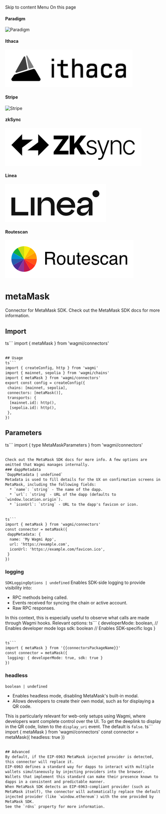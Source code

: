 Skip to content 
Menu
On this page
#### Paradigm
![Paradigm](https://raw.githubusercontent.com/wevm/.github/main/content/sponsors/paradigm-light.svg)
#### Ithaca
![Ithaca](https://raw.githubusercontent.com/wevm/.github/main/content/sponsors/ithaca-light.svg)
#### Stripe
![Stripe](https://raw.githubusercontent.com/wevm/.github/main/content/sponsors/stripe-light.svg)
#### zkSync
![zkSync](https://raw.githubusercontent.com/wevm/.github/main/content/sponsors/zksync-light.svg)
#### Linea
![Linea](https://raw.githubusercontent.com/wevm/.github/main/content/sponsors/linea-light.svg)
#### Routescan
![Routescan](https://raw.githubusercontent.com/wevm/.github/main/content/sponsors/routescan-light.svg)
# metaMask ​
Connector for MetaMask SDK.
Check out the MetaMask SDK docs for more information.
## Import ​
ts```
import { metaMask } from 'wagmi/connectors'
```

## Usage ​
ts```
import { createConfig, http } from 'wagmi'
import { mainnet, sepolia } from 'wagmi/chains'
import { metaMask } from 'wagmi/connectors'
export const config = createConfig({
 chains: [mainnet, sepolia],
 connectors: [metaMask()],
 transports: {
  [mainnet.id]: http(),
  [sepolia.id]: http(),
 },
})
```

## Parameters ​
ts```
import { type MetaMaskParameters } from 'wagmi/connectors'
```

Check out the MetaMask SDK docs for more info. A few options are omitted that Wagmi manages internally.
### dappMetadata ​
`DappMetadata | undefined`
Metadata is used to fill details for the UX on confirmation screens in MetaMask, including the following fields:
  * `name`: `string` - The name of the dapp.
  * `url`: `string` - URL of the dapp (defaults to `window.location.origin`).
  * `iconUrl`: `string` - URL to the dapp's favicon or icon.


ts```
import { metaMask } from 'wagmi/connectors'
const connector = metaMask({
 dappMetadata: { 
  name: 'My Wagmi App', 
  url: 'https://example.com', 
  iconUrl: 'https://example.com/favicon.ico', 
 }
})
```

### logging ​
`SDKLoggingOptions | undefined`
Enables SDK-side logging to provide visibility into:
  * RPC methods being called.
  * Events received for syncing the chain or active account.
  * Raw RPC responses.


In this context, this is especially useful to observe what calls are made through Wagmi hooks.
Relevant options:
ts```
{
 developerMode: boolean, // Enables developer mode logs
 sdk: boolean      // Enables SDK-specific logs
}
```

ts```
import { metaMask } from '{{connectorsPackageName}}'
const connector = metaMask({
 logging: { developerMode: true, sdk: true } 
})
```

### headless ​
`boolean | undefined`
  * Enables headless mode, disabling MetaMask's built-in modal.
  * Allows developers to create their own modal, such as for displaying a QR code.


This is particularly relevant for web-only setups using Wagmi, where developers want complete control over the UI.
To get the deeplink to display in the QR code, listen to the `display_uri` event.
The default is `false`.
ts```
import { metaMask } from 'wagmi/connectors'
const connector = metaMask({
 headless: true
})
```

## Advanced ​
By default, if the EIP-6963 MetaMask injected provider is detected, this connector will replace it.
EIP-6963 defines a standard way for dapps to interact with multiple wallets simultaneously by injecting providers into the browser. Wallets that implement this standard can make their presence known to dapps in a consistent and predictable manner.
When MetaMask SDK detects an EIP-6963-compliant provider (such as MetaMask itself), the connector will automatically replace the default injected provider (like `window.ethereum`) with the one provided by MetaMask SDK.
See the `rdns` property for more information.
